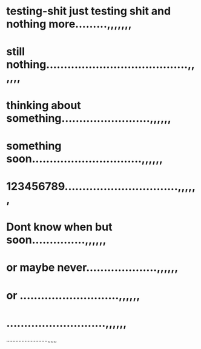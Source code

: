 # testing-shit just testing shit and  nothing more.........,,,,,,,
# still nothing........................................,,,,,,
# thinking about something.........................,,,,,,
# something soon...............................,,,,,,
# 123456789................................,,,,,,
# Dont know when but soon...............,,,,,,
# or maybe never....................,,,,,,
# or ............................,,,,,,
# ............................,,,,,,
...........................,,,,,,
